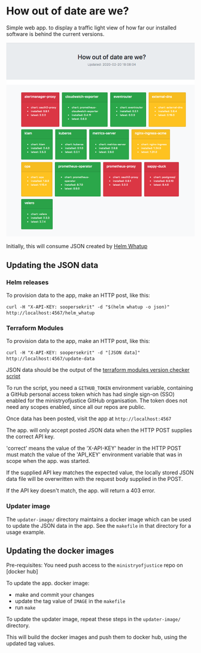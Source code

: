 # How out of date are we?

Simple web app. to display a traffic light view of how far our installed software is behind the current versions.

![Screenshot of the app](screenshot.png?raw=true "Example screenshot")

Initially, this will consume JSON created by [Helm Whatup](https://github.com/bacongobbler/helm-whatup)

## Updating the JSON data

### Helm releases

To provision data to the app, make an HTTP post, like this:

    curl -H "X-API-KEY: soopersekrit" -d "$(helm whatup -o json)" http://localhost:4567/helm_whatup

### Terraform Modules

To provision data to the app, make an HTTP post, like this:

    curl -H "X-API-KEY: soopersekrit" -d "[JSON data]" http://localhost:4567/update-data

JSON data should be the output of the [terraform modules version checker script](updater-image/module-versions.rb)

To run the script, you need a `GITHUB_TOKEN` environment variable, containing a
GitHub personal access token which has had single sign-on (SSO) enabled for the
ministryofjustice GitHub organisation. The token does not need any scopes
enabled, since all our repos are public.

Once data has been posted, visit the app at `http://localhost:4567`

The app. will only accept posted JSON data when the HTTP POST supplies the correct API key.

'correct' means the value of the 'X-API-KEY' header in the HTTP POST must match the value of the 'API_KEY' environment variable that was in scope when the app. was started.

If the supplied API key matches the expected value, the locally stored JSON data file will be overwritten with the request body supplied in the POST.

If the API key doesn't match, the app. will return a 403 error.

### Updater image

The `updater-image/` directory maintains a docker image which can be used to update the JSON data in the app. See the `makefile` in that directory for a usage example.

## Updating the docker images

Pre-requisites: You need push access to the `ministryofjustice` repo on [docker hub]

To update the app. docker image:

 * make and commit your changes
 * update the tag value of `IMAGE` in the `makefile`
 * run `make`

To update the updater image, repeat these steps in the `updater-image/` directory.

This will build the docker images and push them to docker hub, using the updated tag values.
